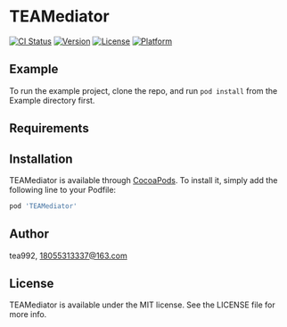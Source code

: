 # TEAMediator

[![CI Status](https://img.shields.io/travis/tea992/TEAMediator.svg?style=flat)](https://travis-ci.org/tea992/TEAMediator)
[![Version](https://img.shields.io/cocoapods/v/TEAMediator.svg?style=flat)](https://cocoapods.org/pods/TEAMediator)
[![License](https://img.shields.io/cocoapods/l/TEAMediator.svg?style=flat)](https://cocoapods.org/pods/TEAMediator)
[![Platform](https://img.shields.io/cocoapods/p/TEAMediator.svg?style=flat)](https://cocoapods.org/pods/TEAMediator)

## Example

To run the example project, clone the repo, and run `pod install` from the Example directory first.

## Requirements

## Installation

TEAMediator is available through [CocoaPods](https://cocoapods.org). To install
it, simply add the following line to your Podfile:

```ruby
pod 'TEAMediator'
```

## Author

tea992, 18055313337@163.com

## License

TEAMediator is available under the MIT license. See the LICENSE file for more info.
